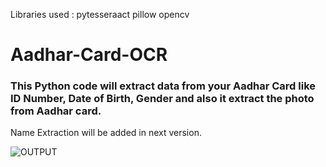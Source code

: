 Libraries used :
pytesseraact 
pillow 
opencv 


# Aadhar-Card-OCR

<h3> This Python code will extract data from your Aadhar Card like ID Number, Date of Birth, Gender and also it extract the photo from Aadhar card.</h3>

Name Extraction  will be added in next version.



![OUTPUT](https://user-images.githubusercontent.com/48207530/80412139-002f1880-88eb-11ea-977d-9bd7d09904cc.PNG)

